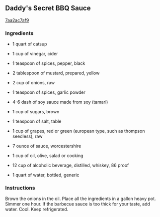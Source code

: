 ## Daddy's Secret BBQ Sauce

[7aa2ac7af9](http://www.food.com/recipe/daddys-secret-bbq-sauce-135125)

### Ingredients

 - 1 quart of catsup

 - 1 cup of vinegar, cider

 - 1 teaspoon of spices, pepper, black

 - 2 tablespoon of mustard, prepared, yellow

 - 2 cup of onions, raw

 - 1 teaspoon of spices, garlic powder

 - 4-6 dash of soy sauce made from soy (tamari)

 - 1 cup of sugars, brown

 - 1 teaspoon of salt, table

 - 1 cup of grapes, red or green (european type, such as thompson seedless), raw

 - 7 ounce of sauce, worcestershire

 - 1 cup of oil, olive, salad or cooking

 - 12 cup of alcoholic beverage, distilled, whiskey, 86 proof

 - 1 quart of water, bottled, generic

### Instructions

Brown the onions in the oil. Place all the ingredients in a gallon heavy pot. Simmer one hour. If the barbecue sauce is too thick for your taste, add water. Cool. Keep refrigerated.
